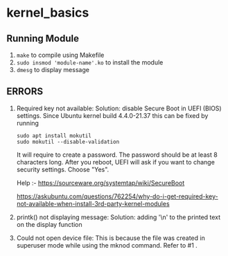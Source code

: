 # kernel_basics

## Running Module
1. `make` to compile using Makefile
2. `sudo insmod 'module-name'.ko` to install the module
3. `dmesg` to display message

## ERRORS

1. Required key not available: Solution: disable Secure Boot in UEFI (BIOS) settings.
   Since Ubuntu kernel build 4.4.0-21.37 this can be fixed by running
   ```
   sudo apt install mokutil
   sudo mokutil --disable-validation
   ```
   It will require to create a password. The password should be at least 8 characters long. After you reboot, UEFI will ask if you want to change security settings. Choose "Yes".
   
   Help :-
   https://sourceware.org/systemtap/wiki/SecureBoot
   
   https://askubuntu.com/questions/762254/why-do-i-get-required-key-not-available-when-install-3rd-party-kernel-modules

2. printk() not displaying message: 
   Solution: adding '\n' to the printed text on the display function
  
3. Could not open device file: This is because the file was created in superuser mode while using the mknod command.
   Refer to #1 . 
